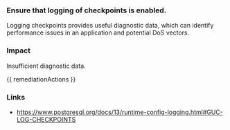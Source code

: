 
### Ensure that logging of checkpoints is enabled.

Logging checkpoints provides useful diagnostic data, which can identify performance issues in an application and potential DoS vectors.

### Impact
Insufficient diagnostic data.

<!-- DO NOT CHANGE -->
{{ remediationActions }}

### Links
- https://www.postgresql.org/docs/13/runtime-config-logging.html#GUC-LOG-CHECKPOINTS
        